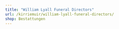 ```yaml
---
title: "William Lyall Funeral Directors"
url: /kirriemuir/william-lyall-funeral-directors/
shop: Bestattungen
---
```

